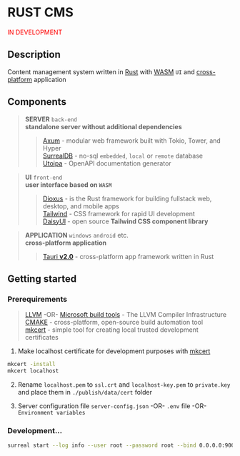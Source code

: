 # RUST CMS

<p><span style="color:red">IN DEVELOPMENT</span></p>

## Description
Content management system written in [Rust](https://www.rust-lang.org) with 
[WASM](https://developer.mozilla.org/en-US/docs/WebAssembly) `UI`
and [cross-platform](https://en.wikipedia.org/wiki/Cross-platform) application

## Components 

>**SERVER** `back-end` \
**standalone server without additional dependencies**
>>[Axum](https://axum.rs) - modular web framework built with Tokio, Tower, and Hyper \
>>[SurrealDB](https://surrealdb.com) - no-sql `embedded`, `local` or `remote` database \
>>[Utoipa](https://utoipa.rs) - OpenAPI documentation generator

>**UI** `front-end` \
**user interface based on `WASM`**
>>[Dioxus](https://dioxuslabs.com) - is the Rust framework for building fullstack web, desktop, and mobile apps \
>>[Tailwind](https://tailwindcss.com) - CSS framework for rapid UI development \
>>[DaisyUI](https://daisyui.com) - open source **Tailwind CSS component library**

>**APPLICATION** `windows` `android` etc. \
**cross-platform application**
>>[Tauri **v2.0**](https://v2.tauri.app) - cross-platform app framework written in Rust

 
## Getting started

### Prerequirements

>[LLVM](https://llvm.org) -OR- [Microsoft build tools](https://visualstudio.microsoft.com) - The LLVM Compiler Infrastructure \
>[CMAKE](https://cmake.org) - cross-platform, open-source build automation tool \
>[mkcert](https://github.com/FiloSottile/mkcert) - simple tool for creating local trusted development certificates 

1. Make localhost certificate for development purposes with [mkcert](https://github.com/FiloSottile/mkcert)
```bash
mkcert -install
mkcert localhost
```
2. Rename `localhost.pem` to `ssl.crt` and `localhost-key.pem` to `private.key` and place them in `./publish/data/cert` folder

3. Server configuration file `server-config.json` -OR- `.env` file -OR- `Environment variables` 

### Development...

```bash
surreal start --log info --user root --password root --bind 0.0.0.0:9000 rocksdb://./publish/data/db
```
